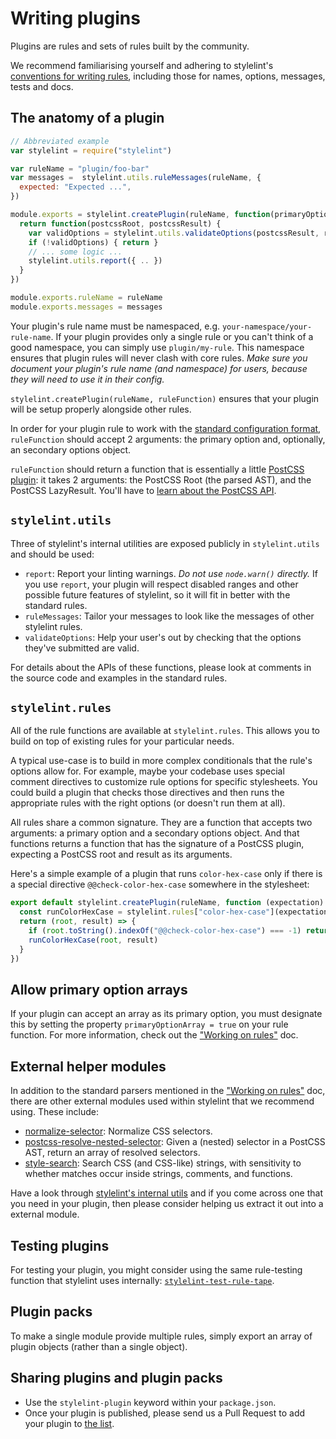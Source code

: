 # Writing plugins

Plugins are rules and sets of rules built by the community. 

We recommend familiarising yourself and adhering to stylelint's [conventions for writing rules](/docs/developer-guide/rules.md), including those for names, options, messages, tests and docs.

## The anatomy of a plugin

```js
// Abbreviated example
var stylelint = require("stylelint")

var ruleName = "plugin/foo-bar"
var messages =  stylelint.utils.ruleMessages(ruleName, {
  expected: "Expected ...",
})

module.exports = stylelint.createPlugin(ruleName, function(primaryOption, secondaryOptionObject) {
  return function(postcssRoot, postcssResult) {
    var validOptions = stylelint.utils.validateOptions(postcssResult, ruleName, { .. })
    if (!validOptions) { return }
    // ... some logic ...
    stylelint.utils.report({ .. })
  }
})

module.exports.ruleName = ruleName
module.exports.messages = messages
```

Your plugin's rule name must be namespaced, e.g. `your-namespace/your-rule-name`. If your plugin provides only a single rule or you can't think of a good namespace, you can simply use `plugin/my-rule`. This namespace ensures that plugin rules will never clash with core rules. *Make sure you document your plugin's rule name (and namespace) for users, because they will need to use it in their config.*

`stylelint.createPlugin(ruleName, ruleFunction)` ensures that your plugin will be setup properly alongside other rules.

In order for your plugin rule to work with the [standard configuration format](/docs/user-guide/configuration.md#rules), `ruleFunction` should accept 2 arguments: the primary option and, optionally, an secondary options object.

`ruleFunction` should return a function that is essentially a little [PostCSS plugin](https://github.com/postcss/postcss/blob/master/docs/writing-a-plugin.md): it takes 2 arguments: the PostCSS Root (the parsed AST), and the PostCSS LazyResult. You'll have to [learn about the PostCSS API](https://github.com/postcss/postcss/blob/master/docs/api.md).

## `stylelint.utils`

Three of stylelint's internal utilities are exposed publicly in `stylelint.utils` and should be used:

-   `report`: Report your linting warnings. *Do not use `node.warn()` directly.* If you use `report`, your plugin will respect disabled ranges and other possible future features of stylelint, so it will fit in better with the standard rules.
-   `ruleMessages`: Tailor your messages to look like the messages of other stylelint rules.
-   `validateOptions`: Help your user's out by checking that the options they've submitted are valid.

For details about the APIs of these functions, please look at comments in the source code and examples in the standard rules.

## `stylelint.rules`

All of the rule functions are available at `stylelint.rules`. This allows you to build on top of existing rules for your particular needs.

A typical use-case is to build in more complex conditionals that the rule's options allow for. For example, maybe your codebase uses special comment directives to customize rule options for specific stylesheets. You could build a plugin that checks those directives and then runs the appropriate rules with the right options (or doesn't run them at all).

All rules share a common signature. They are a function that accepts two arguments: a primary option and a secondary options object. And that functions returns a function that has the signature of a PostCSS plugin, expecting a PostCSS root and result as its arguments.

Here's a simple example of a plugin that runs `color-hex-case` only if there is a special directive `@@check-color-hex-case` somewhere in the stylesheet:

```js
export default stylelint.createPlugin(ruleName, function (expectation) {
  const runColorHexCase = stylelint.rules["color-hex-case"](expectation)
  return (root, result) => {
    if (root.toString().indexOf("@@check-color-hex-case") === -1) return
    runColorHexCase(root, result)
  }
})
```

## Allow primary option arrays

If your plugin can accept an array as its primary option, you must designate this by setting the property `primaryOptionArray = true` on your rule function. For more information, check out the ["Working on rules"](/docs/developer-guide/rules.md#primary) doc.

## External helper modules

In addition to the standard parsers mentioned in the ["Working on rules"](/docs/developer-guide/rules.md) doc, there are other external modules used within stylelint that we recommend using. These include:

-   [normalize-selector](https://github.com/getify/normalize-selector): Normalize CSS selectors.
-   [postcss-resolve-nested-selector](https://github.com/davidtheclark/postcss-resolve-nested-selector): Given a (nested) selector in a PostCSS AST, return an array of resolved selectors.
-   [style-search](https://github.com/davidtheclark/style-search): Search CSS (and CSS-like) strings, with sensitivity to whether matches occur inside strings, comments, and functions.

Have a look through [stylelint's internal utils](https://github.com/stylelint/stylelint/tree/master/src/utils) and if you come across one that you need in your plugin, then please consider helping us extract it out into a external module.

## Testing plugins

For testing your plugin, you might consider using the same rule-testing function that stylelint uses internally: [`stylelint-test-rule-tape`](https://github.com/stylelint/stylelint-test-rule-tape).

## Plugin packs

To make a single module provide multiple rules, simply export an array of plugin objects (rather than a single object).

## Sharing plugins and plugin packs

-   Use the `stylelint-plugin` keyword within your `package.json`.
-   Once your plugin is published, please send us a Pull Request to add your plugin to [the list](/docs/user-guide/plugins.md).
